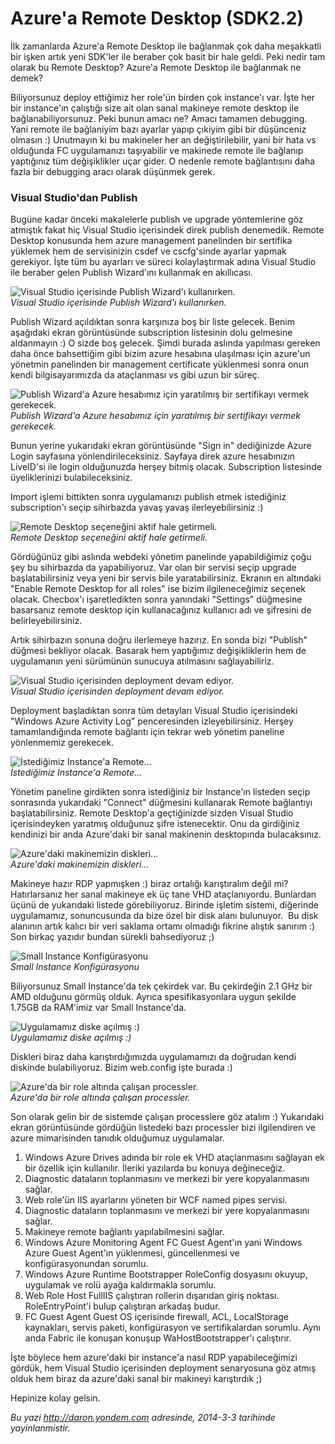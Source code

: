 # Azure'a Remote Desktop (SDK2.2) 

İlk zamanlarda Azure'a Remote Desktop ile bağlanmak çok daha meşakkatli
bir işken artık yeni SDK'ler ile beraber çok basit bir hale geldi. Peki
nedir tam olarak bu Remote Desktop? Azure'a Remote Desktop ile bağlanmak
ne demek?

Biliyorsunuz deploy ettiğimiz her role'ün birden çok instance'ı var.
İşte her bir instance'ın çalıştığı size ait olan sanal makineye remote
desktop ile bağlanabiliyorsunuz. Peki bunun amacı ne? Amacı tamamen
debugging. Yani remote ile bağlaniyim bazı ayarlar yapıp çıkiyim gibi
bir düşünceniz olmasın :) Unutmayın ki bu makineler her an
değiştirilebilir, yani bir hata vs olduğunda FC uygulamanızı taşıyabilir
ve makinede remote ile bağlanıp yaptığınız tüm değişiklikler uçar gider.
O nedenle remote bağlantısını daha fazla bir debugging aracı olarak
düşünmek gerek.

### Visual Studio'dan Publish  

Bugüne kadar önceki makalelerle publish ve upgrade yöntemlerine göz
atmıştık fakat hiç Visual Studio içerisindek direk publish denemedik.
Remote Desktop konusunda hem azure management panelinden bir sertifika
yüklemek hem de servisinizin csdef ve cscfg'sinde ayarlar yapmak
gerekiyor. İşte tüm bu ayarları ve süreci kolaylaştırmak adına Visual
Studio ile beraber gelen Publish Wizard'ını kullanmak en akıllıcası.

![Visual Studio içerisinde Publish Wizard'ı
kullanırken.](media/Azure_Remote_Desktop_SDK2_2/publish.jpg)\
*Visual Studio içerisinde Publish Wizard'ı kullanırken.*

Publish Wizard açıldıktan sonra karşınıza boş bir liste gelecek. Benim
aşağıdaki ekran görüntüsünde subscription listesinin dolu gelmesine
aldanmayın :) O sizde boş gelecek. Şimdi burada aslında yapılması
gereken daha önce bahsettiğim gibi bizim azure hesabına ulaşılması için
azure'un yönetmin panelinden bir management certificate yüklenmesi sonra
onun kendi bilgisayarımızda da ataçlanması vs gibi uzun bir süreç.

![Publish Wizard'a Azure hesabımız için yaratılmış bir sertifikayı
vermek
gerekecek.](media/Azure_Remote_Desktop_SDK2_2/publish2.png)\
*Publish Wizard'a Azure hesabımız için yaratılmış bir sertifikayı vermek
gerekecek.*

Bunun yerine yukarıdaki ekran görüntüsünde "Sign in" dediğinizde Azure
Login sayfasına yönlendirileceksiniz. Sayfaya direk azure hesabınızın
LiveID'si ile login olduğunuzda herşey bitmiş olacak. Subscription
listesinde üyeliklerinizi bulabileceksiniz.

Import işlemi bittikten sonra uygulamanızı publish etmek istediğiniz
subscription'ı seçip sihirbazda yavaş yavaş ilerleyebilirsiniz :)

![Remote Desktop seçeneğini aktif hale
getirmeli.](media/Azure_Remote_Desktop_SDK2_2/publish3.png)\
*Remote Desktop seçeneğini aktif hale getirmeli.*

Gördüğünüz gibi aslında webdeki yönetim panelinde yapabildiğimiz çoğu
şey bu sihirbazda da yapabiliyoruz. Var olan bir servisi seçip upgrade
başlatabilirsiniz veya yeni bir servis bile yaratabilirsiniz. Ekranın en
altındaki "Enable Remote Desktop for all roles" ise bizim
ilgileneceğimiz seçenek olacak. Checbox'ı işaretledikten sonra yanındaki
"Settings" düğmesine basarsanız remote desktop için kullanacağınız
kullanıcı adı ve şifresini de belirleyebilirsiniz.

Artık sihirbazın sonuna doğru ilerlemeye hazırız. En sonda bizi
"Publish" düğmesi bekliyor olacak. Basarak hem yaptığımız
değişikliklerin hem de uygulamanın yeni sürümünün sunucuya atılmasını
sağlayabiliriz.

![Visual Studio içerisinden deployment devam
ediyor.](media/Azure_Remote_Desktop_SDK2_2/publish4.png)\
*Visual Studio içerisinden deployment devam ediyor.*

Deployment başladıktan sonra tüm detayları Visual Studio içerisindeki
"Windows Azure Activity Log" penceresinden izleyebilirsiniz. Herşey
tamamlandığında remote bağlantı için tekrar web yönetim paneline
yönlenmemiz gerekecek.

![İstediğimiz Instance'a
Remote...](media/Azure_Remote_Desktop_SDK2_2/publish5.png)\
*İstediğimiz Instance'a Remote...*

Yönetim paneline girdikten sonra istediğiniz bir Instance'ın listeden
seçip sonrasında yukarıdaki "Connect" düğmesini kullanarak Remote
bağlantıyı başlatabilirsiniz. Remote Desktop'a geçtiğinizde sizden
Visual Studio içerisindeyken yaratmış olduğunuz şifre istenecektir. Onu
da girdiğiniz kendinizi bir anda Azure'daki bir sanal makinenin
desktopında bulacaksınız.

![Azure'daki makinemizin
diskleri...](media/Azure_Remote_Desktop_SDK2_2/publish6.png)\
*Azure'daki makinemizin diskleri...*

Makineye hazır RDP yapmışken :) biraz ortalığı karıştıralım değil mi?
Hatırlarsanız her sanal makineye ek üç tane VHD ataçlanıyordu. Bunlardan
üçünü de yukarıdaki listede görebiliyoruz. Birinde işletim sistemi,
diğerinde uygulamamız, sonuncusunda da bize özel bir disk alanı
bulunuyor.  Bu disk alanının artık kalıcı bir veri saklama ortamı
olmadığı fikrine alıştık sanırım :) Son birkaç yazıdır bundan sürekli
bahsediyoruz ;)

![Small Instance
Konfigürasyonu](media/Azure_Remote_Desktop_SDK2_2/publish7.png)\
*Small Instance Konfigürasyonu*

Biliyorsunuz Small Instance'da tek çekirdek var. Bu çekirdeğin 2.1 GHz
bir AMD olduğunu görmüş olduk. Ayrıca spesifikasyonlara uygun şekilde
1.75GB da RAM'imiz var Small Instance'da.

![Uygulamamız diske açılmış
:)](media/Azure_Remote_Desktop_SDK2_2/publish8.png)\
*Uygulamamız diske açılmış :)*

Diskleri biraz daha karıştırdığımızda uygulamamızı da doğrudan kendi
diskinde bulabiliyoruz. Bizim web.config işte burada :)

![Azure'da bir role altında çalışan
processler.](media/Azure_Remote_Desktop_SDK2_2/publish9.png)\
*Azure'da bir role altında çalışan processler.*

Son olarak gelin bir de sistemde çalışan processlere göz atalım :)
Yukarıdaki ekran görüntüsünde gördüğün listedeki bazı processler bizi
ilgilendiren ve azure mimarisinden tanıdık olduğumuz uygulamalar.

1.  Windows Azure Drives adında bir role ek VHD ataçlanmasını sağlayan
    ek bir özellik için kullanılır. İleriki yazılarda bu konuya
    değineceğiz.
2.  Diagnostic dataların toplanmasını ve merkezi bir yere kopyalanmasını
    sağlar.
3.  Web role'ün IIS ayarlarını yöneten bir WCF named pipes servisi.
4.  Diagnostic dataların toplanmasını ve merkezi bir yere kopyalanmasını
    sağlar. 
5.  Makineye remote bağlantı yapılabilmesini sağlar.
6.  Windows Azure Monitoring Agent FC Guest Agent'ın yani Windows Azure
    Guest Agent'ın yüklenmesi, güncellenmesi ve konfigürasyonundan
    sorumlu.
7.  Windows Azure Runtime Bootstrapper RoleConfig dosyasını okuyup,
    uygulamak ve rolü ayağa kaldırmakla sorumlu.
8.  Web Role Host FullIIS çalıştıran rollerin dışarıdan giriş noktası.
    RoleEntryPoint'i bulup çalıştıran arkadaş budur.
9.  FC Guest Agent Guest OS içerisinde firewall, ACL, LocalStorage
    kaynakları, servis paketi, konfigürasyon ve sertifikalardan sorumlu.
    Aynı anda Fabric ile konuşan konuşup WaHostBootstrapper'ı
    çalıştırır.

İşte böylece hem azure'daki bir instance'a nasıl RDP yapabileceğimizi
gördük, hem Visual Studio içerisinden deployment senaryosuna göz atmış
olduk hem biraz da azure'daki sanal bir makineyi karıştırdık ;)

Hepinize kolay gelsin.


*Bu yazi http://daron.yondem.com adresinde, 2014-3-3 tarihinde yayinlanmistir.*